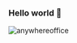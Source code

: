 ### Hello world 👋

![anywhereoffice](https://user-images.githubusercontent.com/2263551/189505314-350659e0-8e8f-476f-9b02-669d9b6a47eb.jpeg)

<!--
**mauricionr/mauricionr** is a ✨ _special_ ✨ repository because its `README.md` (this file) appears on your GitHub profile.

Here are some ideas to get you started:

- 🔭 I’m currently working on ...
- 🌱 I’m currently learning ...
- 👯 I’m looking to collaborate on ...
- 🤔 I’m looking for help with ...
- 💬 Ask me about ...
- 📫 How to reach me: ...
- 😄 Pronouns: ...
- ⚡ Fun fact: ...
-->
